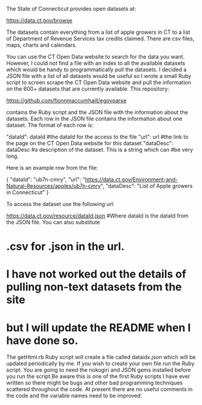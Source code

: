 The State of Connecticut provides open datasets at:

https://data.ct.gov/browse

The datasets contain everything from a list of apple growers in CT to a list
of Department of Revenue Services tax credits claimed. There are csv files,
maps, charts and calendars. 

You can use the CT Open Data website to search for the data you want. However,
I could not find a file with an index to all the available datasets which would
be handy to programmatically pull the datasets. I decided a JSON file with a
list of all datasets would be useful so I wrote a small Ruby script to screen
scrape the CT Open Data website and pull the information on the 600+ datasets
that are currently available. This repository:

https://github.com/fionnmaccumhaill/egovparse

contains the Ruby script and the JSON file with the information about the 
datasets. Each row in the JSON file contains the information about one dataset.
The format of each row is:

"dataId":   dataId   #the dataId for the access to the file
"url":      url      #the link to the page on the CT Open Data website for this dataset
"dataDesc": dataDesc #a description of the dataset. This is a string which can
                     #be very long.
                     
Here is an example row from the file:

{
  "dataId": "ub7n-cmry",
  "url": "https://data.ct.gov/Environment-and-Natural-Resources/apples/ub7n-cmry",
  "dataDesc": "List of Apple growers in Connecticut"
}
                     
To access the dataset use the following url:

https://data.ct.gov/resource/dataId.json
#Where dataId is the dataId from the JSON file. You can also substitute
#   .csv for .json in the url.
#   I have not worked out the details of pulling non-text datasets from the site
#   but I will update the README when I have done so.

The getHtml.rb Ruby script will create a file called dataidx.json which will be
updated periodically by me. If you wish to create your own file run the Ruby
script. You are going to need the nokogiri and JSON gems installed before you
run the script.Be aware this is one of the first Ruby scripts I have ever written
so there might be bugs and other bad programming techniques scattered throughout
the code. At present there are no useful comments in the code and the variable
names need to be improved. 